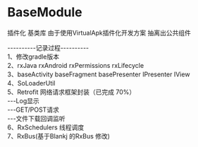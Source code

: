 # BaseModule
插件化 基类库
由于使用VirtualApk插件化开发方案 抽离出公共组件

----------记录过程----------</br>
1、修改gradle版本 </br>
2、rxJava rxAndroid rxPermissions rxLifecycle </br>
3、baseActivity baseFragment basePresenter IPresenter IView </br>
4、SoLoaderUtil </br>
5、Retrofit 网络请求框架封装（已完成 70%）</br>
---Log显示   </br>
---GET/POST请求</br>
---文件下载回调监听</br>
6、RxSchedulers 线程调度</br>
7、RxBus(基于Blankj 的RxBus 修改)
